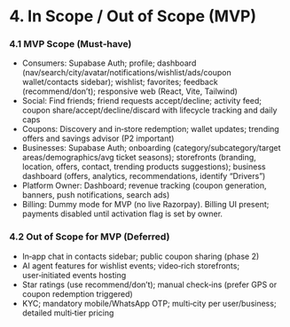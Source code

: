 # 4. In Scope / Out of Scope (MVP)
### 4.1 MVP Scope (Must‑have)
- Consumers: Supabase Auth; profile; dashboard (nav/search/city/avatar/notifications/wishlist/ads/coupon wallet/contacts sidebar); wishlist; favorites; feedback (recommend/don’t); responsive web (React, Vite, Tailwind)
- Social: Find friends; friend requests accept/decline; activity feed; coupon share/accept/decline/discard with lifecycle tracking and daily caps
- Coupons: Discovery and in‑store redemption; wallet updates; trending offers and savings advisor (P2 important)
- Businesses: Supabase Auth; onboarding (category/subcategory/target areas/demographics/avg ticket seasons); storefronts (branding, location, offers, contact, trending products suggestions); business dashboard (offers, analytics, recommendations, identify “Drivers”)
- Platform Owner: Dashboard; revenue tracking (coupon generation, banners, push notifications, search ads)
- Billing: Dummy mode for MVP (no live Razorpay). Billing UI present; payments disabled until activation flag is set by owner.

### 4.2 Out of Scope for MVP (Deferred)
- In‑app chat in contacts sidebar; public coupon sharing (phase 2)
- AI agent features for wishlist events; video‑rich storefronts; user‑initiated events hosting
- Star ratings (use recommend/don’t); manual check‑ins (prefer GPS or coupon redemption triggered)
- KYC; mandatory mobile/WhatsApp OTP; multi‑city per user/business; detailed multi‑tier pricing
